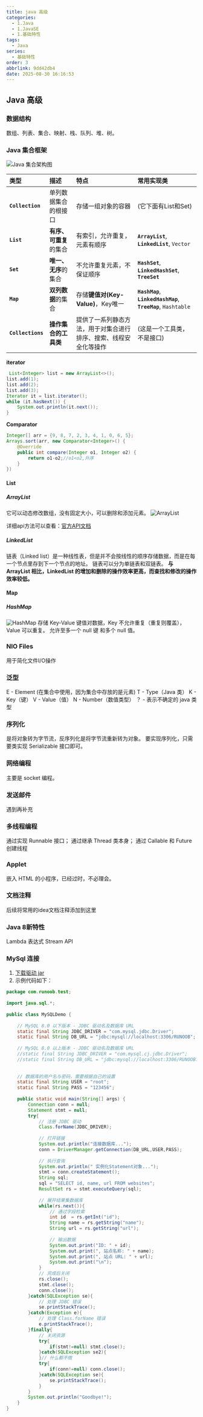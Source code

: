 ```yaml
---
title: java 高级
categories:
  - 1.Java
  - 1.JavaSE
  - 1.基础特性
tags:
  - Java
series:
  - 基础特性
order: 3
abbrlink: 9dd42db4
date: 2025-08-30 16:16:53
---
```

## Java 高级

### 数据结构
数组、列表、集合、映射、栈、队列、堆、树。

### Java 集合框架
![Java 集合架构图](https://www.runoob.com/wp-content/uploads/2014/01/2243690-9cd9c896e0d512ed.gif)

| 类型 | 描述 | 特点 | 常用实现类 |
| :--- | :--- | :--- | :--- |
| **`Collection`** | 单列数据集合的根接口 | 存储一组对象的容器 | (它下面有List和Set) |
| **`List`** | **有序、可重复**的集合 | 有索引，允许重复，元素有顺序 | **`ArrayList`**, **`LinkedList`**, `Vector` |
| **`Set`** | **唯一、无序**的集合 | 不允许重复元素，不保证顺序 | **`HashSet`**, **`LinkedHashSet`**, **`TreeSet`** |
| **`Map`** | **双列数据**的集合 | 存储**键值对(Key-Value)**，Key唯一 | **`HashMap`**, **`LinkedHashMap`**, **`TreeMap`**, `Hashtable` |
| **`Collections`** | **操作集合的工具类** | 提供了一系列静态方法，用于对集合进行排序、搜索、线程安全化等操作 | (这是一个工具类，不是接口) |


**iterator**

```java
 List<Integer> list = new ArrayList<>();
list.add(1);
list.add(2);
list.add(3);
Iterator it = list.iterator();
while (it.hasNext()) {
    System.out.println(it.next());
}
```

**Comparator**

```java
Integer[] arr = {9, 8, 7, 2, 3, 4, 1, 0, 6, 5};
Arrays.sort(arr, new Comparator<Integer>() {
    @Override
    public int compare(Integer o1, Integer o2) {
        return o1-o2;//o1<o2,升序
    }
})
```

#### List
##### ArrayList
它可以动态修改数组，没有固定大小，可以删除和添加元素。
![ArrayList](https://www.runoob.com/wp-content/uploads/2020/06/ArrayList-1-768x406-1.png)

详细api方法可以查看：[官方API文档](https://docs.oracle.com/javase/8/docs/api/index.html)

##### LinkedList
链表（Linked list）是一种线性表，但是并不会按线性的顺序存储数据，而是在每一个节点里存到下一个节点的地址。
链表可以分为单链表和双链表。
**与 ArrayList 相比，LinkedList 的增加和删除的操作效率更高，而查找和修改的操作效率较低。**



#### Map
##### HashMap
![HashMap](https://www.runoob.com/wp-content/uploads/2020/07/WV9wXLl.png)
存储 Key-Value 键值对数据，Key 不允许重复（重复则覆盖），Value 可以重复。
允许至多一个 null 键 和多个 null 值。


### NIO Files 
用于简化文件I/O操作

### 泛型
E - Element (在集合中使用，因为集合中存放的是元素)
T - Type（Java 类）
K - Key（键）
V - Value（值）
N - Number（数值类型）
？ - 表示不确定的 java 类型

### 序列化
是将对象转为字节流，反序列化是将字节流重新转为对象。
要实现序列化，只需要类实现 Serializable 接口即可。
### 网络编程
主要是 socket 编程。

### 发送邮件
遇到再补充


### 多线程编程
通过实现 Runnable 接口；
通过继承 Thread 类本身；
通过 Callable 和 Future 创建线程

### Applet
嵌入 HTML 的小程序，已经过时，不必理会。
### 文档注释
后续将常用的idea文档注释添加到这里

### Java 8新特性
Lambda 表达式 
Stream API


### MySql 连接
1. [下载驱动 jar](https://static.jyshare.com/download/mysql-connector-java-8.0.16.jar)
2. 示例代码如下：
```java
package com.runoob.test;
 
import java.sql.*;
 
public class MySQLDemo {
 
    // MySQL 8.0 以下版本 - JDBC 驱动名及数据库 URL
    static final String JDBC_DRIVER = "com.mysql.jdbc.Driver";  
    static final String DB_URL = "jdbc:mysql://localhost:3306/RUNOOB";
 
    // MySQL 8.0 以上版本 - JDBC 驱动名及数据库 URL
    //static final String JDBC_DRIVER = "com.mysql.cj.jdbc.Driver";  
    //static final String DB_URL = "jdbc:mysql://localhost:3306/RUNOOB?useSSL=false&allowPublicKeyRetrieval=true&serverTimezone=UTC";
 
 
    // 数据库的用户名与密码，需要根据自己的设置
    static final String USER = "root";
    static final String PASS = "123456";
 
    public static void main(String[] args) {
        Connection conn = null;
        Statement stmt = null;
        try{
            // 注册 JDBC 驱动
            Class.forName(JDBC_DRIVER);
        
            // 打开链接
            System.out.println("连接数据库...");
            conn = DriverManager.getConnection(DB_URL,USER,PASS);
        
            // 执行查询
            System.out.println(" 实例化Statement对象...");
            stmt = conn.createStatement();
            String sql;
            sql = "SELECT id, name, url FROM websites";
            ResultSet rs = stmt.executeQuery(sql);
        
            // 展开结果集数据库
            while(rs.next()){
                // 通过字段检索
                int id  = rs.getInt("id");
                String name = rs.getString("name");
                String url = rs.getString("url");
    
                // 输出数据
                System.out.print("ID: " + id);
                System.out.print(", 站点名称: " + name);
                System.out.print(", 站点 URL: " + url);
                System.out.print("\n");
            }
            // 完成后关闭
            rs.close();
            stmt.close();
            conn.close();
        }catch(SQLException se){
            // 处理 JDBC 错误
            se.printStackTrace();
        }catch(Exception e){
            // 处理 Class.forName 错误
            e.printStackTrace();
        }finally{
            // 关闭资源
            try{
                if(stmt!=null) stmt.close();
            }catch(SQLException se2){
            }// 什么都不做
            try{
                if(conn!=null) conn.close();
            }catch(SQLException se){
                se.printStackTrace();
            }
        }
        System.out.println("Goodbye!");
    }
}
```

